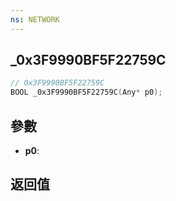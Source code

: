 ```yaml
---
ns: NETWORK
---
```

## _0x3F9990BF5F22759C

```c
// 0x3F9990BF5F22759C
BOOL _0x3F9990BF5F22759C(Any* p0);
```


## 參數
* **p0**: 

## 返回值
